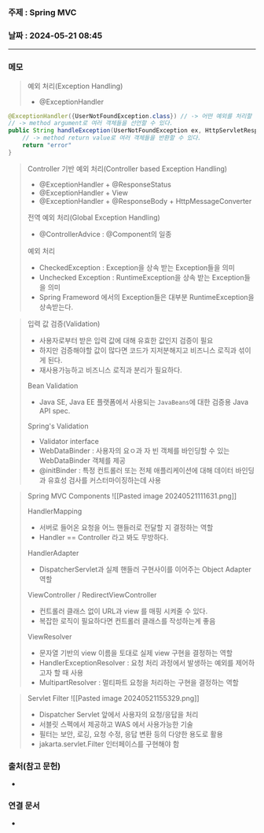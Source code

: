 ### 주제 : Spring MVC

### 날짜 : 2024-05-21 08:45
----
### 메모
> 예외 처리(Exception Handling)
> 	- @ExceptionHandler
```java
@ExceptionHandler({UserNotFoundException.class}) // -> 어떤 예외를 처리할 것인지 선언
// -> method argument로 여러 객체들을 선언할 수 있다.
public String handleException(UserNotFoundException ex, HttpServletResponse response) {
	// -> method return value로 여러 객체들을 반환할 수 있다.
	return "error"
}
```
> Controller 기반 예외 처리(Controller based Exception Handling)
> 	- @ExceptionHandler + @ResponseStatus
> 	- @ExceptionHandler + View
> 	- @ExceptionHandler + @ResponseBody + HttpMessageConverter
> 
> 전역 예외 처리(Global Exception Handling)
> 	- @ControllerAdvice : @Component의 일종
> 
> 예외 처리
> 	- CheckedException : Exception을 상속 받는 Exception들을 의미
> 	- Unchecked Exception : RuntimeException을 상속 받는 Exception들을 의미
> 	- Spring Frameword 에서의 Exception들은 대부분 RuntimeException을 상속받는다.

> 입력 값 검증(Validation)
> 	- 사용자로부터 받은 입력 값에 대해 유효한 값인지 검증이 필요
> 	- 하지만 검증해야할 값이 많다면 코드가 지저분해지고 비즈니스 로직과 섞이게 된다.
> 	- 재사용가능하고 비즈니스 로직과 분리가 필요하다.
> 
> Bean Validation
> 	- Java SE, Java EE 플랫폼에서 사용되는 `JavaBeans`에 대한 검증용 Java API spec.
> 
> Spring's Validation
> 	- Validator interface
> 	- WebDataBinder : 사용자의 요ㅇ과 자 빈 객체를 바인딩할 수 있는 WebDataBinder 객체를 제공
> 	- @initBinder : 특정 컨트롤러 또는 전체 애플리케이션에 대해 데이터 바인딩과 유효성 검사를 커스터마이징하는데 사용


> Spring MVC Components
> 	![[Pasted image 20240521111631.png]]
> 
> HandlerMapping
> 	- 서버로 들어온 요청을 어느 핸들러로 전달할 지 결정하는 역할
> 	- Handler == Controller 라고 봐도 무방하다.
> 
> HandlerAdapter
> 	- DispatcherServlet과 실제 핸들러 구현사이를 이어주는 Object Adapter 역할
> 
> ViewController / RedirectViewController
> 	- 컨트롤러 클래스 없이 URL과 view 를 매핑 시켜줄 수 있다.
> 	- 복잡한 로직이 필요하다면 컨트롤러 클래스를 작성하는게 좋음
> 
> ViewResolver
> 	- 문자열 기반의 view 이름을 토대로 실제 view 구현을 결정하는 역할
> 	- HandlerExceptionResolver : 요청 처리 과정에서 발생하는 예외를 제어하고자 할 때 사용
> 	- MultipartResolver : 멀티파트 요청을 처리하는 구현을 결정하는 역할

> Servlet Filter
> 	![[Pasted image 20240521155329.png]]
> 	- Dispatcher Servlet 앞에서 사용자의 요청/응답을 처리
> 	- 서블릿 스펙에서 제공하고 WAS 에서 사용가능한 기술
> 	- 필터는 보안, 로깅, 요청 수정, 응답 변환 등의 다양한 용도로 활용
> 	- jakarta.servlet.Filter 인터페이스를 구현해야 함
> 
### 출처(참고 문헌)
-

### 연결 문서
-
